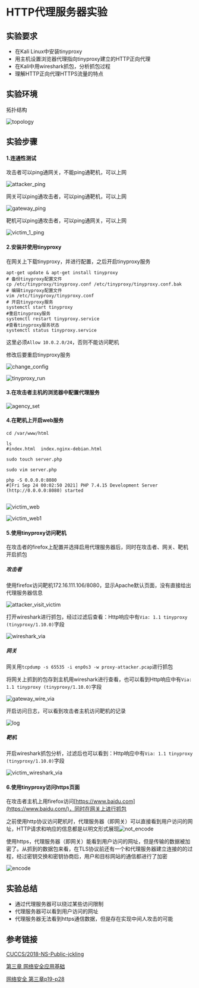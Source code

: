 #  HTTP代理服务器实验

## 实验要求

- 在Kali Linux中安装tinyproxy
- 用主机设置浏览器代理指向tinyproxy建立的HTTP正向代理
- 在Kali中用wireshark抓包，分析抓包过程
- 理解HTTP正向代理HTTPS流量的特点

## 实验环境

拓扑结构

![topology](img/topology.png)

## 实验步骤

#### 1.连通性测试

攻击者可以ping通网关，不能ping通靶机，可以上网

![attacker_ping](img/attacker_ping.png)

网关可以ping通攻击者，可以ping通靶机，可以上网

![gateway_ping](img/gateway_ping.png)

靶机可以ping通攻击者，可以ping通网关，可以上网

![victim_1_ping](img/victim_1_ping.png)

#### 2.安装并使用tinyproxy

在网关上下载tinyproxy，并进行配置，之后开启tinyproxy服务

```
apt-get update & apt-get install tinyproxy
# 备份tinyproxy配置文件
cp /etc/tinyproxy/tinyproxy.conf /etc/tinyproxy/tinyproxy.conf.bak
# 编辑tinyproxy配置文件
vim /etc/tinyproxy/tinyproxy.conf
# 开启tinyproxy服务
systemctl start tinyproxy
#重启tinyproxy服务
systemctl restart tinyproxy.service
#查看tinyproxy服务状态
systemctl status tinyproxy.service

```

这里必须`Allow 10.0.2.0/24`，否则不能访问靶机

修改后要重启tinyproxy服务

![change_config](img/change_config.png)

![tinyproxy_run](img/tinyproxy_run.png)

#### 3.在攻击者主机的浏览器中配置代理服务

![agency_set](img/agency_set.png)

#### 4.在靶机上开启web服务

```
cd /var/www/html 

ls
#index.html  index.nginx-debian.html

sudo touch server.php 

sudo vim server.php  

php -S 0.0.0.0:8080
#[Fri Sep 24 00:02:50 2021] PHP 7.4.15 Development Server (http://0.0.0.0:8080) started


```

![victim_web](img/victim_web.png)

![victim_web1](img/victim_web1.png)

#### 5.使用tinyproxy访问靶机

在攻击者的firefox上配置并选择启用代理服务器后，同时在攻击者、网关、靶机开启抓包

##### 攻击者

使用firefox访问靶机172.16.111.106/8080，显示Apache默认页面，没有直接给出代理服务器信息

![attacker_visit_victim](img/attacker_visit_victim.png)

打开wireshark进行抓包，经过过滤后查看：Http响应中有`Via: 1.1 tinyproxy (tinyproxy/1.10.0)`字段

![wireshark_via](img/wireshark_via.png)

##### 网关

网关用`tcpdump -s 65535 -i enp0s3 -w proxy-attacker.pcap`进行抓包

将网关上抓到的包存到主机用wireshark进行查看，也可以看到Http响应中有`Via: 1.1 tinyproxy (tinyproxy/1.10.0)`字段

![gateway_wire_via](img/gateway_wire_via.png)

开启访问日志，可以看到攻击者主机访问靶机的记录

![log](img/log.png)

##### 靶机

开启wireshark抓包分析，过滤后也可以看到：Http响应中有`Via: 1.1 tinyproxy (tinyproxy/1.10.0)`字段

![victim_wireshark_via](img/victim_wireshark_via.png)

#### 6.使用tinyproxy访问https页面

在攻击者主机上用firefox访问[https://www.baidu.com](https://www.baidu.com/)，同时在网关上进行抓包

之前使用http协议访问靶机时，代理服务器（即网关）可以直接看到用户访问的网址，HTTP请求和响应的信息都是以明文形式展现![not_encode](img/not_encode.png)

使用https，代理服务器（即网关）能看到用户访问的网址，但是传输的数据被加密了。从抓到的数据包来看，在TLS协议前还有一个和代理服务器建立连接的的过程，经过密钥交换和密钥协商后，用户和目标网站的通信都进行了加密

![encode](img/encode.png)

## 实验总结

- 通过代理服务器可以绕过某些访问限制
- 代理服务器可以看到用户访问的网址
- 代理服务器无法看到https通信数据，但是存在实现中间人攻击的可能

## 参考链接

[CUCCS/2018-NS-Public-jckling](https://github.com/CUCCS/2018-NS-Public-jckling/blob/master/ns-0x03/3.md)

[ 第三章 网络安全应用基础](https://c4pr1c3.gitee.io/cuc-ns/chap0x03/main.html)

[网络安全 第三章p19-p28](https://www.bilibili.com/video/BV1CL41147vX?p=23)